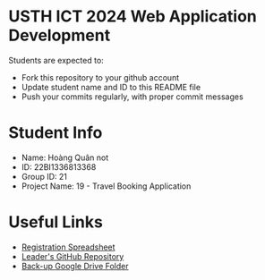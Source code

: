 USTH ICT 2024 Web Application Development
=====================================================

Students are expected to:

* Fork this repository to your github account
* Update student name and ID to this README file
* Push your commits regularly, with proper commit messages

Student Info
=======================

* Name: Hoàng Quân not
* ID: 22BI1336813368
* Group ID: 21
* Project Name: 19 - Travel Booking Application

Useful Links
=======================

* [Registration Spreadsheet](https://docs.google.com/spreadsheets/d/1X3gZ2CB0LDxNv_hprwek1V9XVuRaa9V5gdHrVC8n3iM/edit?gid=1812830611#gid=1812830611&range=C123:G128)
* [Leader's GitHub Repository](https://github.com/quan11304/WebDev2024)
* [Back-up Google Drive Folder](https://drive.google.com/drive/folders/1in6X6H3UkqrKPhLHfzU2UBQY2vi2KPB8)
